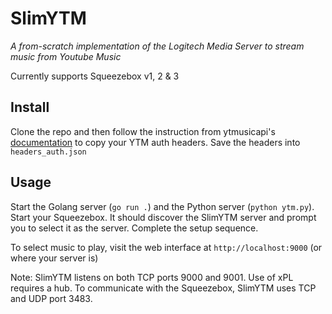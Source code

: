 # SlimYTM
*A from-scratch implementation of the Logitech Media Server to stream music from Youtube Music*

Currently supports Squeezebox v1, 2 & 3

## Install
Clone the repo and then follow the instruction from ytmusicapi's [documentation](https://ytmusicapi.readthedocs.io/en/latest/setup.html) to copy your YTM auth headers.
Save the headers into `headers_auth.json`

## Usage
Start the Golang server (`go run .`) and the Python server (`python ytm.py`). Start your Squeezebox.
It should discover the SlimYTM server and prompt you to select it as the server. Complete the setup sequence.

To select music to play, visit the web interface at `http://localhost:9000` (or where your server is)

Note: SlimYTM listens on both TCP ports 9000 and 9001. Use of xPL requires a hub.
To communicate with the Squeezebox, SlimYTM uses TCP and UDP port 3483.
